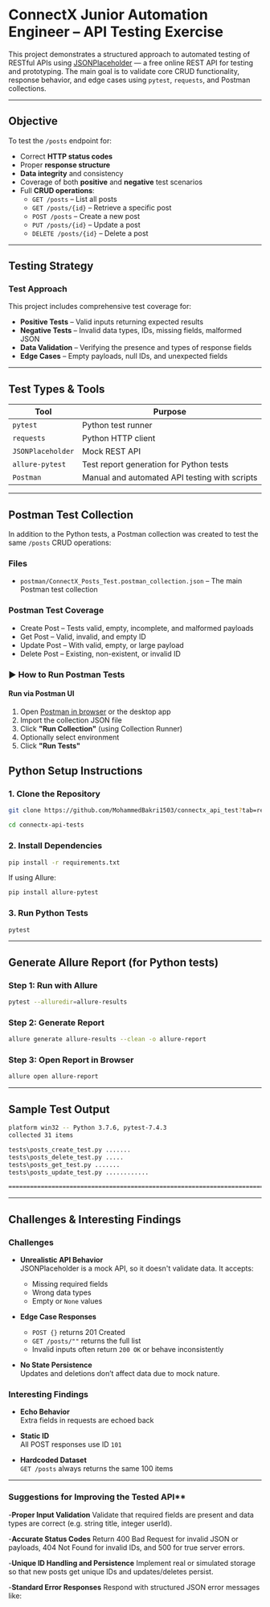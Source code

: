 # ConnectX Junior Automation Engineer – API Testing Exercise

This project demonstrates a structured approach to automated testing of RESTful APIs using [JSONPlaceholder](https://jsonplaceholder.typicode.com/) — a free online REST API for testing and prototyping. The main goal is to validate core CRUD functionality, response behavior, and edge cases using `pytest`, `requests`, and Postman collections.

---

##  Objective

To test the `/posts` endpoint for:

- Correct **HTTP status codes**
- Proper **response structure**
- **Data integrity** and consistency
- Coverage of both **positive** and **negative** test scenarios
- Full **CRUD operations**:
  - `GET /posts` – List all posts
  - `GET /posts/{id}` – Retrieve a specific post
  - `POST /posts` – Create a new post
  - `PUT /posts/{id}` – Update a post
  - `DELETE /posts/{id}` – Delete a post

---

##  Testing Strategy

### Test Approach

This project includes comprehensive test coverage for:

- **Positive Tests** – Valid inputs returning expected results  
- **Negative Tests** – Invalid data types, IDs, missing fields, malformed JSON  
- **Data Validation** – Verifying the presence and types of response fields  
- **Edge Cases** – Empty payloads, null IDs, and unexpected fields

---

##  Test Types & Tools

| Tool             | Purpose                                        |
|------------------|------------------------------------------------|
| `pytest`         | Python test runner                             |
| `requests`       | Python HTTP client                             |
| `JSONPlaceholder`| Mock REST API                                  |
| `allure-pytest`  | Test report generation for Python tests        |
| `Postman`        | Manual and automated API testing with scripts  |

---

##  Postman Test Collection

In addition to the Python tests, a Postman collection was created to test the same `/posts` CRUD operations:

###  Files

- `postman/ConnectX_Posts_Test.postman_collection.json` – The main Postman test collection

###  Postman Test Coverage

-  Create Post – Tests valid, empty, incomplete, and malformed payloads
-  Get Post – Valid, invalid, and empty ID
-  Update Post – With valid, empty, or large payload
-  Delete Post – Existing, non-existent, or invalid ID

### ▶ How to Run Postman Tests

####  Run via Postman UI

1. Open [Postman in browser](https://web.postman.co) or the desktop app
2. Import the collection JSON file
3. Click **"Run Collection"** (using Collection Runner)
4. Optionally select environment
5. Click **"Run Tests"**



##  Python Setup Instructions

### 1. Clone the Repository

```bash
git clone https://github.com/MohammedBakri1503/connectx_api_test?tab=readme-ov-file
```
```bash
cd connectx-api-tests
```


### 2. Install Dependencies

```bash
pip install -r requirements.txt
```

If using Allure:

```bash
pip install allure-pytest
```

### 3. Run Python Tests

```bash
pytest
```

---

##  Generate Allure Report (for Python tests)

### Step 1: Run with Allure

```bash
pytest --alluredir=allure-results
```

### Step 2: Generate Report

```bash
allure generate allure-results --clean -o allure-report
```

### Step 3: Open Report in Browser

```bash
allure open allure-report
```

---

##  Sample Test Output

```bash
platform win32 -- Python 3.7.6, pytest-7.4.3
collected 31 items

tests\posts_create_test.py .......                                                                                     [ 22%]
tests\posts_delete_test.py .....                                                                                       [ 38%]
tests\posts_get_test.py .......                                                                                        [ 61%]
tests\posts_update_test.py ............                                                                                [100%]

============================================================================== 31 passed in 8.27s ==============================================================================
```

---

##  Challenges & Interesting Findings

###  Challenges

- **Unrealistic API Behavior**  
  JSONPlaceholder is a mock API, so it doesn't validate data. It accepts:
  - Missing required fields
  - Wrong data types
  - Empty or `None` values

- **Edge Case Responses**  
  - `POST {}` returns 201 Created
  - `GET /posts/""` returns the full list
  - Invalid inputs often return `200 OK` or behave inconsistently

- **No State Persistence**  
  Updates and deletions don’t affect data due to mock nature.

###  Interesting Findings

- **Echo Behavior**  
  Extra fields in requests are echoed back

- **Static ID**  
  All POST responses use ID `101`

- **Hardcoded Dataset**  
  `GET /posts` always returns the same 100 items

---



### Suggestions for Improving the Tested API**

-**Proper Input Validation**
  Validate that required fields are present and data types are correct (e.g. string title, integer userId).

-**Accurate Status Codes**
  Return 400 Bad Request for invalid JSON or payloads, 404 Not Found for invalid IDs, and 500 for true server errors.

-**Unique ID Handling and Persistence**
  Implement real or simulated storage so that new posts get unique IDs and updates/deletes persist.

-**Standard Error Responses**
  Respond with structured JSON error messages like:

